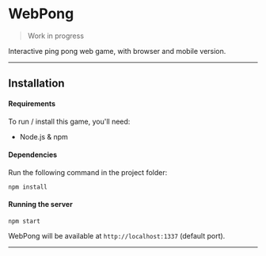 # WebPong 
>Work in progress

Interactive ping pong web game, with browser and mobile version.

---

## Installation

#### Requirements
To run / install this game, you'll need: 
- Node.js & npm

#### Dependencies
Run the following command in the project folder:

```
npm install
```

#### Running the server

```
npm start
```

WebPong will be available at `http://localhost:1337` (default port).

---
